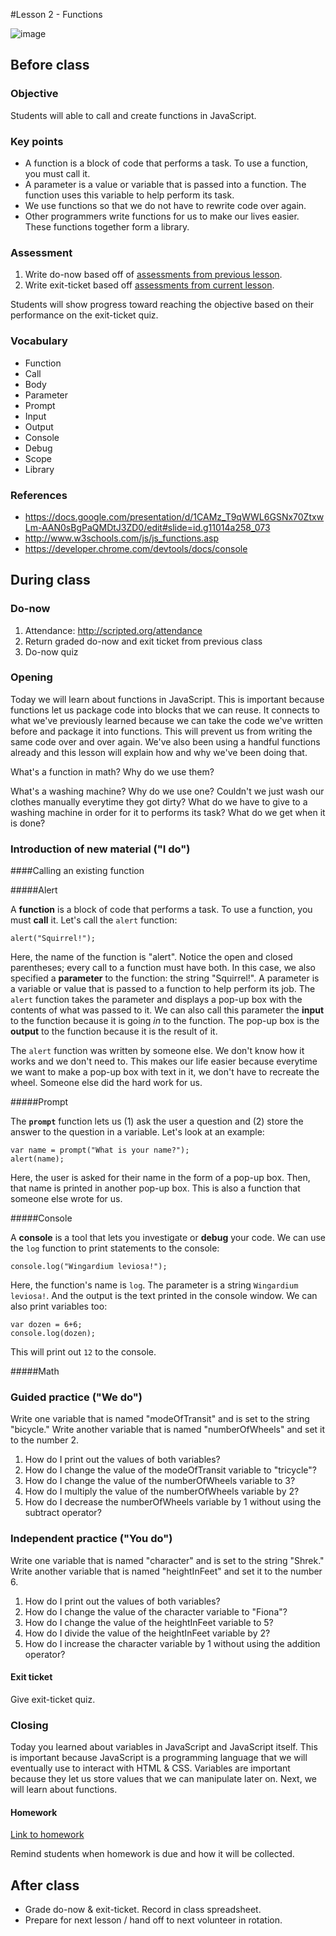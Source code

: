 #Lesson 2 - Functions

![image](http://i.imgur.com/oaxSIDO.jpg)

## Before class

### Objective

Students will able to call and create functions in JavaScript.

### Key points

* A function is a block of code that performs a task. To use a function, you must call it. 
* A parameter is a value or variable that is passed into a function. The function uses this variable to help perform its task.
* We use functions so that we do not have to rewrite code over again.
* Other programmers write functions for us to make our lives easier. These functions together form a library.

### Assessment

1. Write do-now based off of [assessments from previous lesson](../../4-javascript/lessons/1-variable/assessments/).
2. Write exit-ticket based off [assessments from current lesson](assessments/).

Students will show progress toward reaching the objective based on their performance on the exit-ticket quiz.

### Vocabulary

* Function
* Call
* Body
* Parameter
* Prompt
* Input
* Output
* Console
* Debug
* Scope
* Library

### References

* https://docs.google.com/presentation/d/1CAMz_T9qWWL6GSNx70ZtxwLm-AAN0sBgPaQMDtJ3ZD0/edit#slide=id.g11014a258_073
* http://www.w3schools.com/js/js_functions.asp
* https://developer.chrome.com/devtools/docs/console

## During class

### Do-now

1. Attendance: http://scripted.org/attendance
2. Return graded do-now and exit ticket from previous class
3. Do-now quiz

### Opening

Today we will learn about functions in JavaScript. This is important because functions let us package code into blocks that we can reuse. It connects to what we've previously learned because we can take the code we've written before and package it into functions. This will prevent us from writing the same code over and over again. We've also been using a handful functions already and this lesson will explain how and why we've been doing that.

What's a function in math? Why do we use them? 

What's a washing machine? Why do we use one? Couldn't we just wash our clothes manually everytime they got dirty? What do we have to give to a washing machine in order for it to performs its task? What do we get when it is done?

### Introduction of new material ("I do")

####Calling an existing function

#####Alert

A **function** is a block of code that performs a task. To use a function, you must **call** it. Let's call the `alert` function:

```
alert("Squirrel!");
```

Here, the name of the function is "alert". Notice the open and closed parentheses; every call to a function must have both. In this case, we also specified a **parameter** to the function: the string "Squirrel!". A parameter is a variable or value that is passed to a function to help perform its job. The `alert` function takes the parameter and displays a pop-up box with the contents of what was passed to it. We can also call this parameter the **input** to the function because it is going *in* to the function. The pop-up box is the **output** to the function because it is the result of it.

The `alert` function was written by someone else. We don't know how it works and we don't need to. This makes our life easier because everytime we want to make a pop-up box with text in it, we don't have to recreate the wheel. Someone else did the hard work for us. 

#####Prompt

The **`prompt`** function lets us (1) ask the user a question and (2) store the answer to the question in a variable. Let's look at an example:

```
var name = prompt("What is your name?");
alert(name);
```

Here, the user is asked for their name in the form of a pop-up box. Then, that name is printed in another pop-up box. This is also a function that someone else wrote for us.

#####Console

A **console** is a tool that lets you investigate or **debug** your code. We can use the `log` function to print statements to the console:

```
console.log("Wingardium leviosa!");
```

Here, the function's name is `log`. The parameter is a string `Wingardium leviosa!`. And the output is the text printed in the console window. We can also print variables too:

```
var dozen = 6+6;
console.log(dozen);
```

This will print out `12` to the console.

#####Math



### Guided practice ("We do")

Write one variable that is named "modeOfTransit" and is set to the string "bicycle." Write another variable that is named "numberOfWheels" and set it to the number 2.

1. How do I print out the values of both variables?
2. How do I change the value of the modeOfTransit variable to "tricycle"?
3. How do I change the value of the numberOfWheels variable to 3?
4. How do I multiply the value of the numberOfWheels variable by 2? 
5. How do I decrease the numberOfWheels variable by 1 without using the subtract operator?

### Independent practice ("You do")

Write one variable that is named "character" and is set to the string "Shrek." Write another variable that is named "heightInFeet" and set it to the number 6.

1. How do I print out the values of both variables?
2. How do I change the value of the character variable to "Fiona"?
3. How do I change the value of the heightInFeet variable to 5?
4. How do I divide the value of the heightInFeet variable by 2? 
5. How do I increase the character variable by 1 without using the addition operator?

#### Exit ticket

Give exit-ticket quiz.

### Closing

Today you learned about variables in JavaScript and JavaScript itself. This is important because JavaScript is a programming language that we will eventually use to interact with HTML & CSS. Variables are important because they let us store values that we can manipulate later on. Next, we will learn about functions.

#### Homework

[Link to homework](homework/)

Remind students when homework is due and how it will be collected.

## After class

* Grade do-now & exit-ticket. Record in class spreadsheet.
* Prepare for next lesson / hand off to next volunteer in rotation.



